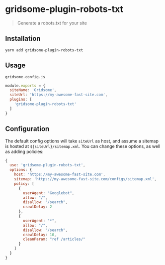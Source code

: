 # gridsome-plugin-robots-txt

> Generate a robots.txt for your site

## Installation

`yarn add gridsome-plugin-robots-txt`

## Usage

`gridsome.config.js`
```js
module.exports = {
  siteName: 'Gridsome',
  siteUrl: 'https://my-awesome-fast-site.com',
  plugins: [
    'gridsome-plugin-robots-txt'
  ]
}
```

## Configuration

The default config options will take `siteUrl` as host, and assume a sitemap is hosted at `${siteUrl}/sitemap.xml`.
You can change these options, as well as adding policies:

```js
{
  use: 'gridsome-plugin-robots-txt',
  options: {
    host: 'https://my-awesome-fast-site.com',
    sitemap: 'https://my-awesome-fast-site.com/configs/sitemap.xml',
    policy: [
      {
        userAgent: "Googlebot",
        allow: "/",
        disallow: "/search",
        crawlDelay: 2
      },
      {
        userAgent: "*",
        allow: "/",
        disallow: "/search",
        crawlDelay: 10,
        cleanParam: "ref /articles/"
      }
    ]
  }
}
```

